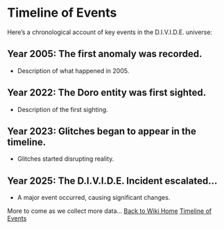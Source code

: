 # Timeline of Events

Here’s a chronological account of key events in the D.I.V.I.D.E. universe:

## Year 2005: The first anomaly was recorded.
- Description of what happened in 2005.

## Year 2022: The Doro entity was first sighted.
- Description of the first sighting.

## Year 2023: Glitches began to appear in the timeline.
- Glitches started disrupting reality.

## Year 2025: The D.I.V.I.D.E. Incident escalated...
- A major event occurred, causing significant changes.

More to come as we collect more data...
[Back to Wiki Home](index.md)
<a href="/docs/timeline">Timeline of Events</a>
